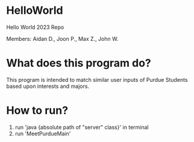 # HelloWorld
Hello World 2023 Repo

Members: Aidan D., Joon P., Max Z., John W.

# What does this program do?
This program is intended to match similar user inputs of Purdue Students based upon interests and majors.

# How to run?
1. run 'java {absolute path of "server" class}' in terminal
2. run 'MeetPurdueMain'

